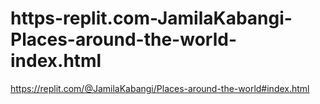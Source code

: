 # https-replit.com-JamilaKabangi-Places-around-the-world-index.html
https://replit.com/@JamilaKabangi/Places-around-the-world#index.html
